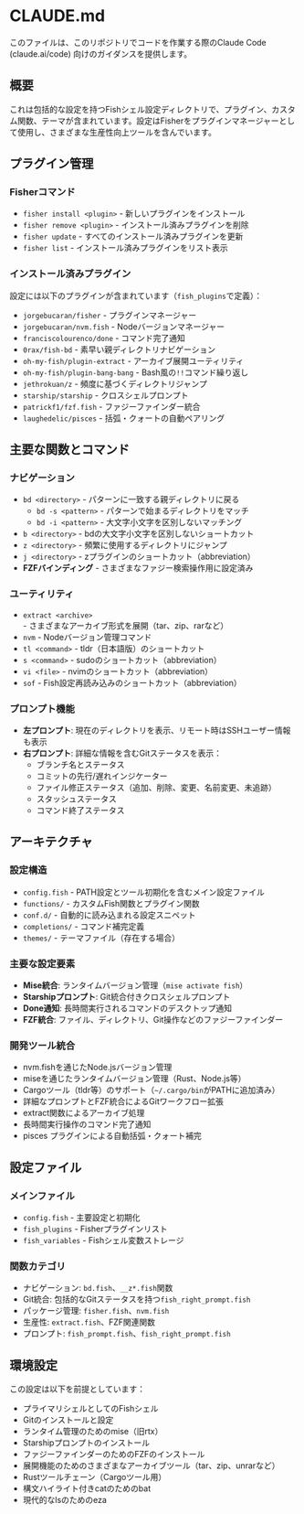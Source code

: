 # CLAUDE.md

このファイルは、このリポジトリでコードを作業する際のClaude Code (claude.ai/code) 向けのガイダンスを提供します。

## 概要

これは包括的な設定を持つFishシェル設定ディレクトリで、プラグイン、カスタム関数、テーマが含まれています。設定はFisherをプラグインマネージャーとして使用し、さまざまな生産性向上ツールを含んでいます。

## プラグイン管理

### Fisherコマンド
- `fisher install <plugin>` - 新しいプラグインをインストール
- `fisher remove <plugin>` - インストール済みプラグインを削除
- `fisher update` - すべてのインストール済みプラグインを更新
- `fisher list` - インストール済みプラグインをリスト表示

### インストール済みプラグイン
設定には以下のプラグインが含まれています（`fish_plugins`で定義）：
- `jorgebucaran/fisher` - プラグインマネージャー
- `jorgebucaran/nvm.fish` - Nodeバージョンマネージャー
- `franciscolourenco/done` - コマンド完了通知
- `0rax/fish-bd` - 素早い親ディレクトリナビゲーション
- `oh-my-fish/plugin-extract` - アーカイブ展開ユーティリティ
- `oh-my-fish/plugin-bang-bang` - Bash風の`!!`コマンド繰り返し
- `jethrokuan/z` - 頻度に基づくディレクトリジャンプ
- `starship/starship` - クロスシェルプロンプト
- `patrickf1/fzf.fish` - ファジーファインダー統合
- `laughedelic/pisces` - 括弧・クォートの自動ペアリング

## 主要な関数とコマンド

### ナビゲーション
- `bd <directory>` - パターンに一致する親ディレクトリに戻る
  - `bd -s <pattern>` - パターンで始まるディレクトリをマッチ
  - `bd -i <pattern>` - 大文字小文字を区別しないマッチング
- `b <directory>` - bdの大文字小文字を区別しないショートカット
- `z <directory>` - 頻繁に使用するディレクトリにジャンプ
- `j <directory>` - zプラグインのショートカット（abbreviation）
- **FZFバインディング** - さまざまなファジー検索操作用に設定済み

### ユーティリティ
- `extract <archive>` - さまざまなアーカイブ形式を展開（tar、zip、rarなど）
- `nvm` - Nodeバージョン管理コマンド
- `tl <command>` - tldr（日本語版）のショートカット
- `s <command>` - sudoのショートカット（abbreviation）
- `vi <file>` - nvimのショートカット（abbreviation）
- `sof` - Fish設定再読み込みのショートカット（abbreviation）

### プロンプト機能
- **左プロンプト**: 現在のディレクトリを表示、リモート時はSSHユーザー情報も表示
- **右プロンプト**: 詳細な情報を含むGitステータスを表示：
  - ブランチ名とステータス
  - コミットの先行/遅れインジケーター
  - ファイル修正ステータス（追加、削除、変更、名前変更、未追跡）
  - スタッシュステータス
  - コマンド終了ステータス

## アーキテクチャ

### 設定構造
- `config.fish` - PATH設定とツール初期化を含むメイン設定ファイル
- `functions/` - カスタムFish関数とプラグイン関数
- `conf.d/` - 自動的に読み込まれる設定スニペット
- `completions/` - コマンド補完定義
- `themes/` - テーマファイル（存在する場合）

### 主要な設定要素
- **Mise統合**: ランタイムバージョン管理（`mise activate fish`）
- **Starshipプロンプト**: Git統合付きクロスシェルプロンプト
- **Done通知**: 長時間実行されるコマンドのデスクトップ通知
- **FZF統合**: ファイル、ディレクトリ、Git操作などのファジーファインダー

### 開発ツール統合
- nvm.fishを通じたNode.jsバージョン管理
- miseを通じたランタイムバージョン管理（Rust、Node.js等）
- Cargoツール（tldr等）のサポート（`~/.cargo/bin`がPATHに追加済み）
- 詳細なプロンプトとFZF統合によるGitワークフロー拡張
- extract関数によるアーカイブ処理
- 長時間実行操作のコマンド完了通知
- pisces プラグインによる自動括弧・クォート補完

## 設定ファイル

### メインファイル
- `config.fish` - 主要設定と初期化
- `fish_plugins` - Fisherプラグインリスト
- `fish_variables` - Fishシェル変数ストレージ

### 関数カテゴリ
- ナビゲーション: `bd.fish`、`__z*.fish`関数
- Git統合: 包括的なGitステータスを持つ`fish_right_prompt.fish`
- パッケージ管理: `fisher.fish`、`nvm.fish`
- 生産性: `extract.fish`、FZF関連関数
- プロンプト: `fish_prompt.fish`、`fish_right_prompt.fish`

## 環境設定

この設定は以下を前提としています：
- プライマリシェルとしてのFishシェル
- Gitのインストールと設定
- ランタイム管理のためのmise（旧rtx）
- Starshipプロンプトのインストール
- ファジーファインダーのためのFZFのインストール
- 展開機能のためのさまざまなアーカイブツール（tar、zip、unrarなど）
- Rustツールチェーン（Cargoツール用）
- 構文ハイライト付きcatのためのbat
- 現代的なlsのためのeza
